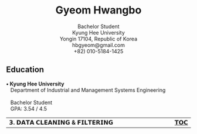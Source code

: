 <h1 align="center">Gyeom Hwangbo</h1>
<p align="center">
  Bachelor Student<br>
  Kyung Hee University<br>
  Yongin 17104, Republic of Korea<br>
  hbgyeom@gmail.com<br>
  +82) 010-5184-1425
</p>

<h2>Education</h2>
<p>
  <b>• Kyung Hee University</b><br>
  &nbsp;&nbsp;&nbsp;Department of Industrial and Management Systems Engineering<br>
  <br>
  &nbsp;&nbsp;&nbsp;Bachelor Student<br>
  &nbsp;&nbsp;&nbsp;GPA: 3.54 / 4.5
</p>

<table>
  <tr>
    <td width="950px" align="left">
      <b>
       𝟯. 𝗗𝗔𝗧𝗔 𝗖𝗟𝗘𝗔𝗡𝗜𝗡𝗚 & 𝗙𝗜𝗟𝗧𝗘𝗥𝗜𝗡𝗚
      </b>
    </td>
    <td width="50px" align="right">
      <a href="LINK-TO-#table-of-contents"><b>
       𝗧𝗢𝗖
      </b></a>
    </td>
  </tr>
</table>
